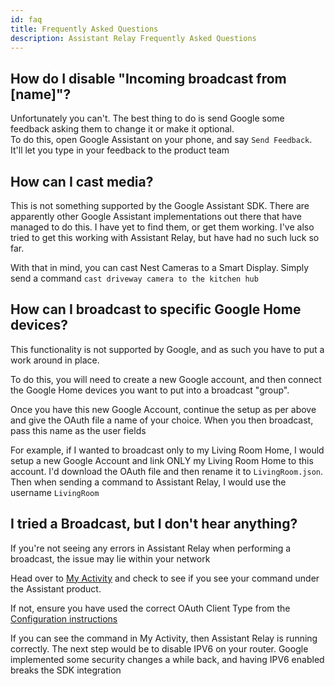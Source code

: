 ```yaml
---
id: faq
title: Frequently Asked Questions
description: Assistant Relay Frequently Asked Questions
---
```


## How do I disable "Incoming broadcast from [name]"?
Unfortunately you can't.  The best thing to do is send Google some feedback asking them to change it or make it optional.  
To do this, open Google Assistant on your phone, and say `Send Feedback`.  It'll let you type in your feedback to the product team

## How can I cast media?
This is not something supported by the Google Assistant SDK.  There are apparently other Google Assistant implementations out there that have managed to do this.  I have yet to find them, or get them working.  I've also tried to get this working with Assistant Relay, but have had no such luck so far.

With that in mind, you can cast Nest Cameras to a Smart Display.  Simply send a command `cast driveway camera to the kitchen hub`

## How can I broadcast to specific Google Home devices?
This functionality is not supported by Google, and as such you have to put a work around in place.

To do this, you will need to create a new Google account, and then connect the Google Home devices you want to put into a broadcast "group".

Once you have this new Google Account, continue the setup as per above and give the OAuth file a name of your choice.  When you then broadcast, pass this name as the user fields

For example, if I wanted to broadcast only to my Living Room Home, I would setup a new Google Account and link ONLY my Living Room Home to this account. I'd download the OAuth file and then rename it to `LivingRoom.json`.  Then when sending a command to Assistant Relay, I would use the username `LivingRoom`

## I tried a Broadcast, but I don't hear anything?

If you're not seeing any errors in Assistant Relay when performing a broadcast, the issue may lie within your network

Head over to [My Activity](https://myactivity.google.com/myactivity) and check to see if you see your command under the 
Assistant product.

If not, ensure you have used the correct OAuth Client Type from the [Configuration instructions](../getting-started/configuration)

If you can see the command in My Activity, then Assistant Relay is running correctly.  The next step would be to disable
IPV6 on your router.  Google implemented some security changes a while back, and having IPV6 enabled breaks the SDK integration


